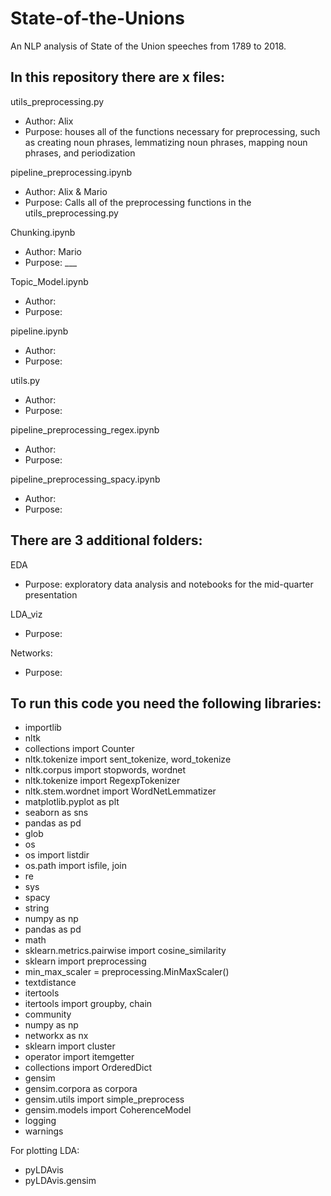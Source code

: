 # State-of-the-Unions
An NLP analysis of State of the Union speeches from 1789 to 2018. 

## In this repository there are x files:

utils_preprocessing.py
- Author: Alix
- Purpose: houses all of the functions necessary for preprocessing, such as creating noun phrases, lemmatizing noun phrases, mapping noun phrases, and periodization 

pipeline_preprocessing.ipynb
- Author: Alix & Mario
- Purpose: Calls all of the preprocessing functions in the utils_preprocessing.py

Chunking.ipynb
- Author: Mario
- Purpose: ___

Topic_Model.ipynb
- Author:
- Purpose:

pipeline.ipynb
- Author:
- Purpose:

utils.py
- Author: 
- Purpose:

pipeline_preprocessing_regex.ipynb
- Author:
- Purpose:

pipeline_preprocessing_spacy.ipynb
- Author:
- Purpose:


## There are 3 additional folders: 

EDA
- Purpose: exploratory data analysis and notebooks for the mid-quarter presentation

LDA_viz
- Purpose:

Networks:
- Purpose:

## To run this code you need the following libraries:

- importlib
- nltk
- collections import Counter
- nltk.tokenize import sent_tokenize, word_tokenize
- nltk.corpus import stopwords, wordnet
- nltk.tokenize import RegexpTokenizer
- nltk.stem.wordnet import WordNetLemmatizer
- matplotlib.pyplot as plt
- seaborn as sns
- pandas as pd
- glob
- os
- os import listdir
- os.path import isfile, join
- re
- sys
- spacy
- string
- numpy as np
- pandas as pd
- math
- sklearn.metrics.pairwise import cosine_similarity
- sklearn import preprocessing
- min_max_scaler = preprocessing.MinMaxScaler()
- textdistance
- itertools
- itertools import groupby, chain
- community
- numpy as np
- networkx as nx
- sklearn import cluster
- operator import itemgetter
- collections import OrderedDict
- gensim
- gensim.corpora as corpora
- gensim.utils import simple_preprocess
- gensim.models import CoherenceModel
- logging
- warnings

For plotting LDA:
- pyLDAvis
- pyLDAvis.gensim

